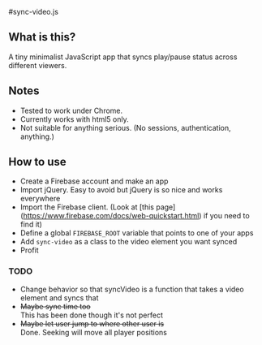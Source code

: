 #sync-video.js

## What is this?

A tiny minimalist JavaScript app that syncs play/pause status across different
viewers.

## Notes

- Tested to work under Chrome.
- Currently works with html5 only.
- Not suitable for anything serious. (No sessions, authentication, anything.)

## How to use

- Create a Firebase account and make an app
- Import jQuery. Easy to avoid but jQuery is so nice and works everywhere
- Import the Firebase client. (Look at [this page]
  (https://www.firebase.com/docs/web-quickstart.html) if you need to find it)
- Define a global `FIREBASE_ROOT` variable that points to one of your apps
- Add `sync-video` as a class to the video element you want synced
- Profit

### TODO

- Change behavior so that syncVideo is a function that takes a video element and
  syncs that
- ~~Maybe sync time too~~ <br/>
  This has been done though it's not perfect
- ~~Maybe let user jump to where other user is~~ <br/>
  Done. Seeking will move all player positions
